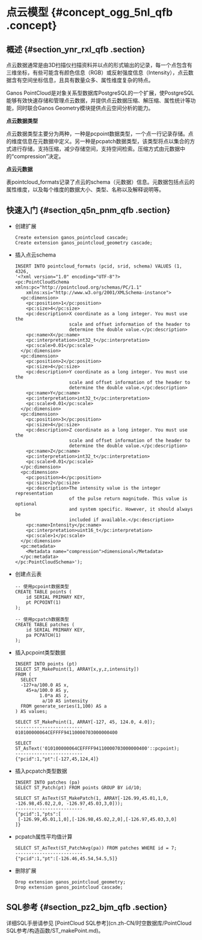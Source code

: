 # 点云模型 {#concept_ogg_5nl_qfb .concept}

## 概述 {#section_ynr_rxl_qfb .section}

点云数据通常是由3D扫描仪扫描资料并以点的形式输出的记录，每一个点包含有三维坐标，有些可能含有颜色信息（RGB）或反射强度信息（Intensity），点云数据含有空间坐标信息，且具有数量众多、属性维度复杂的特点。

Ganos PointCloud是对象关系型数据库PostgreSQL的一个扩展，使PostgreSQL能够有效快速存储和管理点云数据，并提供点云数据压缩、解压缩、属性统计等功能，同时联合Ganos Geometry模块提供点云空间分析的能力。

**点云数据类型**

点云数据类型主要分为两种，一种是pcpoint数据类型，一个点一行记录存储。点的维度信息在元数据中定义。另一种是pcpatch数据类型，该类型将点以集合的方式进行存储，支持压缩，减少存储空间，支持空间检索。压缩方式由元数据中的“compression”决定。

**点云元数据**

表pointcloud\_formats记录了点云的schema（元数据）信息。元数据包括点云的属性维度，以及每个维度的数据大小、类型、名称以及解释说明等。

## 快速入门 {#section_q5n_pnm_qfb .section}

-   创建扩展

    ```
    Create extension ganos_pointcloud cascade;
    Create extension ganos_pointcloud_geometry cascade;
    ```

-   插入点云schema

    ```
    INSERT INTO pointcloud_formats (pcid, srid, schema) VALUES (1, 4326,
    '<?xml version="1.0" encoding="UTF-8"?>
    <pc:PointCloudSchema xmlns:pc="http://pointcloud.org/schemas/PC/1.1"
        xmlns:xsi="http://www.w3.org/2001/XMLSchema-instance">
      <pc:dimension>
        <pc:position>1</pc:position>
        <pc:size>4</pc:size>
        <pc:description>X coordinate as a long integer. You must use the
                        scale and offset information of the header to
                        determine the double value.</pc:description>
        <pc:name>X</pc:name>
        <pc:interpretation>int32_t</pc:interpretation>
        <pc:scale>0.01</pc:scale>
      </pc:dimension>
      <pc:dimension>
        <pc:position>2</pc:position>
        <pc:size>4</pc:size>
        <pc:description>Y coordinate as a long integer. You must use the
                        scale and offset information of the header to
                        determine the double value.</pc:description>
        <pc:name>Y</pc:name>
        <pc:interpretation>int32_t</pc:interpretation>
        <pc:scale>0.01</pc:scale>
      </pc:dimension>
      <pc:dimension>
        <pc:position>3</pc:position>
        <pc:size>4</pc:size>
        <pc:description>Z coordinate as a long integer. You must use the
                        scale and offset information of the header to
                        determine the double value.</pc:description>
        <pc:name>Z</pc:name>
        <pc:interpretation>int32_t</pc:interpretation>
        <pc:scale>0.01</pc:scale>
      </pc:dimension>
      <pc:dimension>
        <pc:position>4</pc:position>
        <pc:size>2</pc:size>
        <pc:description>The intensity value is the integer representation
                        of the pulse return magnitude. This value is optional
                        and system specific. However, it should always be
                        included if available.</pc:description>
        <pc:name>Intensity</pc:name>
        <pc:interpretation>uint16_t</pc:interpretation>
        <pc:scale>1</pc:scale>
      </pc:dimension>
      <pc:metadata>
        <Metadata name="compression">dimensional</Metadata>
      </pc:metadata>
    </pc:PointCloudSchema>');
    ```

-   创建点云表

    ```
    -- 使用pcpoint数据类型
    CREATE TABLE points (
        id SERIAL PRIMARY KEY,
        pt PCPOINT(1)
    );
    
    -- 使用pcpatch数据类型
    CREATE TABLE patches (
        id SERIAL PRIMARY KEY,
        pa PCPATCH(1)
    );
    ```

-   插入pcpoint类型数据

    ```
    INSERT INTO points (pt)
    SELECT ST_MakePoint(1, ARRAY[x,y,z,intensity])
    FROM (
      SELECT
      -127+a/100.0 AS x,
        45+a/100.0 AS y,
             1.0*a AS z,
              a/10 AS intensity
      FROM generate_series(1,100) AS a
    ) AS values;
    
    SELECT ST_MakePoint(1, ARRAY[-127, 45, 124.0, 4.0]);
    -------------------------
    010100000064CEFFFF94110000703000000400
    
    SELECT ST_AsText('010100000064CEFFFF94110000703000000400'::pcpoint);
    -------------------------
    {"pcid":1,"pt":[-127,45,124,4]}
    ```

-   插入pcpatch类型数据

    ```
    INSERT INTO patches (pa)
    SELECT ST_Patch(pt) FROM points GROUP BY id/10;
    
    SELECT ST_AsText(ST_MakePatch(1, ARRAY[-126.99,45.01,1,0, -126.98,45.02,2,0, -126.97,45.03,3,0]));
    -------------------------
    {"pcid":1,"pts":[
     [-126.99,45.01,1,0],[-126.98,45.02,2,0],[-126.97,45.03,3,0]
    ]}
    ```

-   pcpatch属性平均值计算

    ```
    SELECT ST_AsText(ST_PatchAvg(pa)) FROM patches WHERE id = 7;
    -------------------------
    {"pcid":1,"pt":[-126.46,45.54,54.5,5]}
    ```

-   删除扩展 

    ```
    Drop extension ganos_pointcloud_geometry;
    Drop extension ganos_pointcloud cascade;
    ```


## SQL参考 {#section_pz2_bjm_qfb .section}

详细SQL手册请参见 [PointCloud SQL参考](cn.zh-CN/时空数据库/PointCloud SQL参考/构造函数/ST_makePoint.md)。

